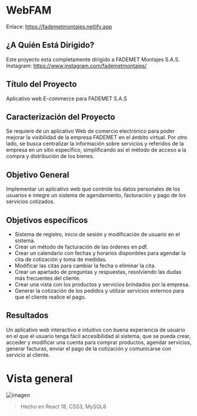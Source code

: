 # WebFAM

Enlace:
https://fademetmontajes.netlify.app


## ¿A Quién Está Dirigido?
Este proyecto esta completamente dirigido a FADEMET Montajes S.A.S. Instagram: https://www.instagram.com/fademetmontajes/

## Título del Proyecto
Aplicativo web E-commerce para FADEMET S.A.S

## Caracterización del Proyecto

Se requiere de un aplicativo Web de comercio electrónico para poder  mejorar la visibilidad de la empresa FADEMET en el ámbito virtual. Por otro lado, se busca centralizar la información sobre servicios y referidos de la empresa en un sitio específico, simplificando así el método de acceso a la compra y distribución de los bienes.

## Objetivo General
Implementar un aplicativo web que controle los datos personales de los usuarios e integre un sistema de agendamiento, facturación y pago de los servicios cotizados.

## Objetivos específicos
- Sistema de registro, inicio de sesión y modificación de usuario en el sistema.
- Crear un método de facturación de las órdenes en pdf.
- Crear un calendario con fechas y horarios disponibles para agendar la cita de cotización y toma de medidas.
- Modificar las citas para cambiar la fecha o eliminar la cita.
- Crear un apartado de preguntas y respuestas, resolviendo las dudas más frecuentes del cliente.
- Crear una vista con los productos y servicios brindados por la empresa.
- Generar la cotización de los pedidos y utilizar servicios externos para que el cliente realice el pago.

## Resultados
Un aplicativo web interactivo e intuitivo con buena experiencia de usuario en el que el usuario tenga fácil accesibilidad al sistema, que se pueda crear, acceder y modificar una cuenta para comprar productos, agendar servicios, generar facturas, enviar el pago de la cotización y comunicarse con servicio al cliente.

# Vista general

![imagen](https://user-images.githubusercontent.com/80909795/223597778-bc5fdd92-34ef-4449-8f45-c3b74dc754cc.png)

> Hecho en React 18, CSS3, MySQL8
